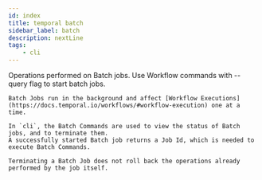 ```yaml
---
id: index
title: temporal batch
sidebar_label: batch
description: nextLine
tags:
	- cli
---
```



Operations performed on Batch jobs. Use Workflow commands with --query flag to start batch jobs.

    Batch Jobs run in the background and affect [Workflow Executions](https://docs.temporal.io/workflows/#workflow-execution) one at a time.
    
    In `cli`, the Batch Commands are used to view the status of Batch jobs, and to terminate them.
    A successfully started Batch job returns a Job Id, which is needed to execute Batch Commands.
    
    Terminating a Batch Job does not roll back the operations already performed by the job itself.

